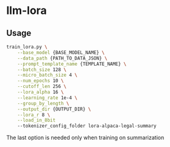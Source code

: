 # llm-lora

## Usage

```bash
train_lora.py \
    --base_model {BASE_MODEL_NAME} \
    --data_path {PATH_TO_DATA_JSON} \
    --prompt_template_name {TEMPLATE_NAME} \
    --batch_size 128 \
    --micro_batch_size 4 \
    --num_epochs 10 \
    --cutoff_len 256 \
    --lora_alpha 16 \
    --learning_rate 1e-4 \
    --group_by_length \
    --output_dir {OUTPUT_DIR} \
    --lora_r 8 \
    --load_in_8bit 
    --tokenizer_config_folder lora-alpaca-legal-summary 
```

The last option is needed only when training on summarization